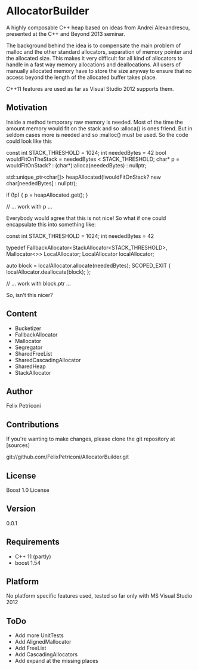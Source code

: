 AllocatorBuilder
================

A highly composable C++ heap based on ideas from Andrei Alexandrescu, presented at the C++ and Beyond 2013 seminar.

The background behind the idea is to compensate the main problem of malloc and the other standard allocators, separation of memory pointer and the allocated size. This makes it very difficult for all kind of allocators to handle in a fast way memory allocations and deallocations. All users of manually allocated memory have to store the size anyway to ensure that no access beyond the length of the allocated buffer takes place.

C++11 features are used as far as Visual Studio 2012 supports them.

Motivation
----------
Inside a method temporary raw memory is needed. Most of the time the amount memory would fit on the stack and so :alloca() is ones friend. But in seldom cases more is needed and so :malloc() must be used.
So the code could look like this
  
  const int STACK_THRESHOLD = 1024;
  int neededBytes = 42
  bool wouldFitOnTheStack = neededBytes < STACK_THRESHOLD;
  char* p = wouldFitOnStack? : (char*):alloca(neededBytes) : nullptr;
  
  std::unique_ptr<char[]> heapAllocated(!wouldFitOnStack? new char[neededBytes] : nullptr);
  
  if (!p)
  {
    p = heapAllocated.get();
  }
  
  // ... work with p ... 

Everybody would agree that this is not nice! So what if one could encapsulate this into something like:

  const int STACK_THRESHOLD = 1024;
  int neededBytes = 42

  typedef FallbackAllocator<StackAllocator<STACK_THRESHOLD>, Mallocator<>> LocalAllocator; 
  LocalAllocator localAllocator;
  
  auto block = localAllocator.allocate(neededBytes);
  SCOPED_EXIT { localAllocator.deallocate(block); };
  
  // ... work with block.ptr ... 
 
So, isn't this nicer? 
  
  
Content
-------
  * Bucketizer
  * FallbackAllocator
  * Mallocator
  * Segregator
  * SharedFreeList
  * SharedCascadingAllocator
  * SharedHeap
  * StackAllocator
  

Author 
------
  Felix Petriconi
  

Contributions
-------------

If you're wanting to make changes, please clone the git repository at [sources]

git://github.com/FelixPetriconi/AllocatorBuilder.git

  
License
-------
  Boost 1.0 License


Version
-------
  0.0.1

Requirements
------------
  * C++ 11 (partly)
  * boost 1.54


Platform
--------
  No platform specific features used, tested so far only with MS Visual Studio 2012

ToDo
----
  * Add more UnitTests
  * Add AlignedMallocator
  * Add FreeList
  * Add CascadingAllocators
  * Add expand at the missing places


